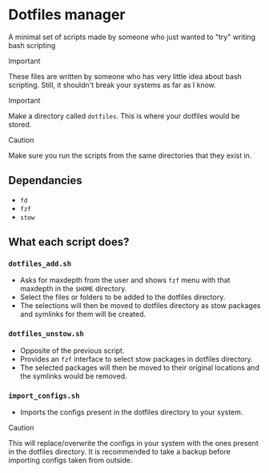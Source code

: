 # Dotfiles manager
A minimal set of scripts made by someone who just wanted to "try" writing bash scripting

> [!IMPORTANT]
> These files are written by someone who has very little idea about bash scripting. Still, it shouldn't break your systems as far as I know.

> [!IMPORTANT]
> Make a directory called `dotfiles`. This is where your dotfiles would be stored.

> [!CAUTION]
> Make sure you run the scripts from the same directories that they exist in.

## Dependancies
- `fd`
- `fzf`
- `stow`

## What each script does?
### `dotfiles_add.sh`
- Asks for maxdepth from the user and shows `fzf` menu with that maxdepth in the `$HOME` directory.
- Select the files or folders to be added to the dotfiles directory.
- The selections will then be moved to dotfiles directory as stow packages and symlinks for them will be created.

### `dotfiles_unstow.sh`
- Opposite of the previous script.
- Provides an `fzf` interface to select stow packages in dotfiles directory.
- The selected packages will then be moved to their original locations and the symlinks would be removed.

### `import_configs.sh`
- Imports the configs present in the dotfiles directory to your system.
> [!CAUTION]
> This will replace/overwrite the configs in your system with the ones present in the dotfiles directory. It is recommended to take a backup before importing configs taken from outside.
